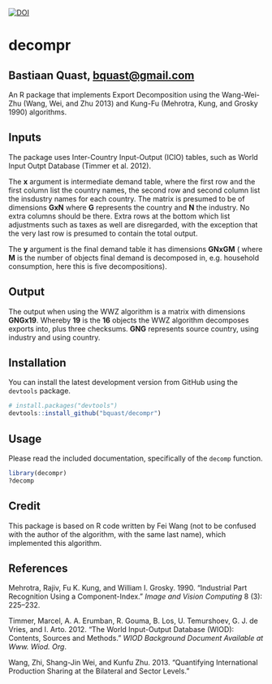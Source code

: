 [![DOI](https://zenodo.org/badge/doi/10.5281/zenodo.11431.png)](http://dx.doi.org/10.5281/zenodo.11431)

decompr
=======

Bastiaan Quast, <bquast@gmail.com>
----------------------------------

An R package that implements Export Decomposition using the Wang-Wei-Zhu (Wang, Wei, and Zhu 2013) and Kung-Fu (Mehrotra, Kung, and Grosky 1990) algorithms.


Inputs
------

The package uses Inter-Country Input-Output (ICIO) tables, such as World Input Outpt Database (Timmer et al. 2012).

The **x** argument is intermediate demand table, where the first row and the first column list the country names, the second row and second column list the insdustry names for each country. The matrix is presumed to be of dimensions **GxN** where **G** represents the country and **N** the industry. No extra columns should be there. Extra rows at the bottom which list adjustments such as taxes as well are disregarded, with the exception that the very last row is presumed to contain the total output.

The **y** argument is the final demand table it has dimensions **GNxGM** ( where **M** is the number of objects final demand is decomposed in, e.g. household consumption, here this is five decompositions).


Output
------

The output when using the WWZ algorithm is a matrix with dimensions **GNGx19**. Whereby **19** is the **16** objects the WWZ algorithm decomposes exports into, plus three checksums. **GNG** represents source country, using industry and using country.


Installation
------------
You can install the latest development version from GitHub using the `devtools` package.

```r
# install.packages("devtools")
devtools::install_github("bquast/decompr")
```


Usage
------
Please read the included documentation, specifically of the `decomp` function.

```r
library(decompr)
?decomp
```


Credit
------

This package is based on R code written by Fei Wang (not to be confused with the author of the algorithm, with the same last name), which implemented this algorithm.


References
----------

Mehrotra, Rajiv, Fu K. Kung, and William I. Grosky. 1990. “Industrial Part Recognition Using a Component-Index.” *Image and Vision Computing* 8 (3): 225–232.

Timmer, Marcel, A. A. Erumban, R. Gouma, B. Los, U. Temurshoev, G. J. de Vries, and I. Arto. 2012. “The World Input-Output Database (WIOD): Contents, Sources and Methods.” *WIOD Background Document Available at Www. Wiod. Org*.

Wang, Zhi, Shang-Jin Wei, and Kunfu Zhu. 2013. “Quantifying International Production Sharing at the Bilateral and Sector Levels.”
